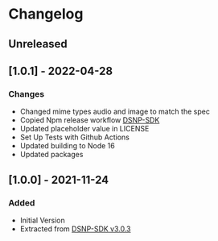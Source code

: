 # Changelog

## Unreleased

## [1.0.1] - 2022-04-28
### Changes
- Changed mime types audio and image to match the spec
- Copied Npm release workflow [DSNP-SDK](https://github.com/LibertyDSNP/sdk-ts/tree/main/.github/workflows)
- Updated placeholder value in LICENSE
- Set Up Tests with Github Actions
- Updated building to Node 16
- Updated packages

## [1.0.0] - 2021-11-24
### Added
- Initial Version
- Extracted from [DSNP-SDK v3.0.3](https://github.com/LibertyDSNP/sdk-ts)
